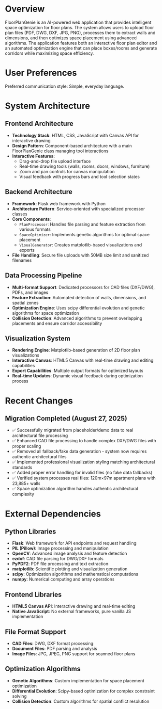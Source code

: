 # Overview

FloorPlanGenie is an AI-powered web application that provides intelligent space optimization for floor plans. The system allows users to upload floor plan files (PDF, DWG, DXF, JPG, PNG), processes them to extract walls and dimensions, and then optimizes space placement using advanced algorithms. The application features both an interactive floor plan editor and an automated optimization engine that can place boxes/rooms and generate corridors while maximizing space efficiency.

# User Preferences

Preferred communication style: Simple, everyday language.

# System Architecture

## Frontend Architecture
- **Technology Stack**: HTML, CSS, JavaScript with Canvas API for interactive drawing
- **Design Pattern**: Component-based architecture with a main FloorPlanGenie class managing tool interactions
- **Interactive Features**: 
  - Drag-and-drop file upload interface
  - Real-time drawing tools (walls, rooms, doors, windows, furniture)
  - Zoom and pan controls for canvas manipulation
  - Visual feedback with progress bars and tool selection states

## Backend Architecture
- **Framework**: Flask web framework with Python
- **Architecture Pattern**: Service-oriented with specialized processor classes
- **Core Components**:
  - `PlanProcessor`: Handles file parsing and feature extraction from various formats
  - `SpaceOptimizer`: Implements genetic algorithms for optimal space placement
  - `VisualGenerator`: Creates matplotlib-based visualizations and exports
- **File Handling**: Secure file uploads with 50MB size limit and sanitized filenames

## Data Processing Pipeline
- **Multi-format Support**: Dedicated processors for CAD files (DXF/DWG), PDFs, and images
- **Feature Extraction**: Automated detection of walls, dimensions, and spatial zones
- **Optimization Engine**: Uses scipy differential evolution and genetic algorithms for space optimization
- **Collision Detection**: Advanced algorithms to prevent overlapping placements and ensure corridor accessibility

## Visualization System
- **Rendering Engine**: Matplotlib-based generation of 2D floor plan visualizations
- **Interactive Canvas**: HTML5 Canvas with real-time drawing and editing capabilities
- **Export Capabilities**: Multiple output formats for optimized layouts
- **Real-time Updates**: Dynamic visual feedback during optimization process

# Recent Changes

## Migration Completed (August 27, 2025)
- ✅ Successfully migrated from placeholder/demo data to real architectural file processing
- ✅ Enhanced CAD file processing to handle complex DXF/DWG files with proper scaling
- ✅ Removed all fallback/fake data generation - system now requires authentic architectural files
- ✅ Implemented professional visualization styling matching architectural standards
- ✅ Added proper error handling for invalid files (no fake data fallbacks)
- ✅ Verified system processes real files: 120m×97m apartment plans with 23,885+ walls
- ✅ Space optimization algorithm handles authentic architectural complexity

# External Dependencies

## Python Libraries
- **Flask**: Web framework for API endpoints and request handling
- **PIL (Pillow)**: Image processing and manipulation
- **OpenCV**: Advanced image analysis and feature detection
- **ezdxf**: CAD file parsing for DWG/DXF formats
- **PyPDF2**: PDF file processing and text extraction
- **matplotlib**: Scientific plotting and visualization generation
- **scipy**: Optimization algorithms and mathematical computations
- **numpy**: Numerical computing and array operations

## Frontend Libraries
- **HTML5 Canvas API**: Interactive drawing and real-time editing
- **Native JavaScript**: No external frameworks, pure vanilla JS implementation

## File Format Support
- **CAD Files**: DWG, DXF format processing
- **Document Files**: PDF parsing and analysis
- **Image Files**: JPG, JPEG, PNG support for scanned floor plans

## Optimization Algorithms
- **Genetic Algorithms**: Custom implementation for space placement optimization
- **Differential Evolution**: Scipy-based optimization for complex constraint solving
- **Collision Detection**: Custom algorithms for spatial conflict resolution